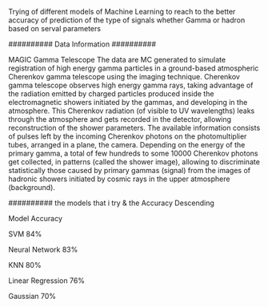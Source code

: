 Trying of different models of Machine Learning to reach to the better accuracy of prediction of the type of signals whether Gamma or hadron based on serval parameters

########## Data Information ##########


MAGIC Gamma Telescope
The data are MC generated to simulate registration of high energy gamma particles in a ground-based atmospheric Cherenkov gamma telescope using the imaging technique. 
Cherenkov gamma telescope observes high energy gamma rays, taking advantage of the radiation emitted by charged particles produced inside the electromagnetic showers initiated by the gammas, and developing in the atmosphere.
This Cherenkov radiation (of visible to UV wavelengths) leaks through the atmosphere and gets recorded in the detector, allowing reconstruction of the shower parameters.
The available information consists of pulses left by the incoming Cherenkov photons on the photomultiplier tubes, arranged in a plane, the camera.
Depending on the energy of the primary gamma, a total of few hundreds to some 10000 Cherenkov photons get collected, in patterns (called the shower image),
allowing to discriminate statistically those caused by primary gammas (signal) from the images of hadronic showers initiated by cosmic rays in the upper atmosphere (background).

##########
the models that i try & the Accuracy Descending


Model                  Accuracy


SVM                    84%


Neural Network         83%


KNN                    80%


Linear Regression      76%


Gaussian               70%
